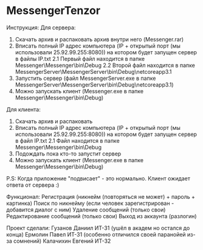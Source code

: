 # MessengerTenzor

Инструкция:
Для сервера:
1) Скачать архив и распаковать архив внутри него (Messenger.rar)
2) Вписать полный IP адрес компьютера (IP + открытый порт (мы использовали 25.92.99.255:8080)) на котором будет запущен сервер в файлы IP.txt
2.1 Первый файл находится в папке Messenger\Messenger\bin\Debug
2.2 Второй файл находится в папке MessengerServer\MessengerServer\bin\Debug\netcoreapp3.1
3) Запустить сервер (файл MessengerServer.exe в папке MessengerServer\MessengerServer\bin\Debug\netcoreapp3.1)
4) Можно запускать клиент (Messenger.exe в папке Messenger\Messenger\bin\Debug)

Для клиента:
1) Скачать архив и распаковать
2) Вписать полный IP адрес компьютера (IP + открытый порт (мы использовали 25.92.99.255:8080)) на котором будет запущен сервер в файл IP.txt
2.1 Файл находится в папке Messenger\Messenger\bin\Debug
3) Подождать пока кто-то запустит сервер
4) Можно запускать клиент (Messenger.exe в папке Messenger\Messenger\bin\Debug)

P.S: Когда приложение "подвисает" - это нормально. Клиент ожидает ответа от сервера :)

Функционал:
Регистрация (никнейм (повторяться не может) + пароль + картинка)
Поиск по никнейму (если человек зарегистрирован - добавится диалог с ним)
Удаление сообщений (только свои)
Редактирование сообщений (только свои)
Выход из аккаунта (разлогин)

Проект сделали:
Гузанов Даниил ИТ-31 (ушёл в академ но остался до конца)
Ермолин Павел ИТ-31 (особенно отличился своей паранойей из-за сомнений)
Калачихин Евгений ИТ-32

